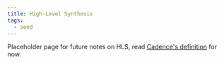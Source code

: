 ```yaml
---
title: High-Level Synthesis
tags:
  - seed
---
```

Placeholder page for future notes on HLS, read [Cadence's definition](https://www.cadence.com/en_US/home/explore/high-level-synthesis.html) for now.